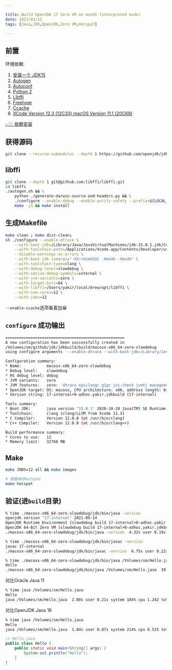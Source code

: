 ```yaml
---

title: Build OpenJDK 17 Zero VM on macOS (interpreted mode)
date: 2021/01/12
tags: [Java,JDK,OpenJDK,Zero VM,Hotspot]

---
```


## 前置

环境依赖:  

1. [安装一个 JDK15](http://www.oracle.com/technetwork/java/javase/downloads/index.html)
2. [Autogen](http://www.gnu.org/software/autogen)
2. [Autoconf](http://www.gnu.org/software/autoconf)
3. [Python 2](https://www.python.org/)
5. [Libffi](https://github.com/libffi/libffi)
6. [Freetype](https://www.freetype.org)
7. [Ccache](https://ccache.samba.org)
8. [XCode Version 12.3 (12C33) macOS Version 11.1 (20C69)](https://developer.apple.com/download/more/)

[👉🏼 依赖安装](https://github.com/yakirChen/macOS-libs/blob/master/build.md)

## 获得源码

```bash
git clone --recurse-submodules --depth 1 https://github.com/openjdk/jdk.git
```

## libffi
```bash
git clone --depth 1 git@github.com:libffi/libffi.git
cd libffi
./autogen.sh && \
    python ./generate-darwin-source-and-headers.py && \
    ./configure --enable-debug --enable-purify-safety --prefix=${LOCAL_DIR} && \
    make -j4 && make install  
```

## 生成Makefile
```bash
make clean ; make dist-clean;
sh ./configure --enable-dtrace \
    --with-boot-jdk=/Library/Java/JavaVirtualMachines/jdk-15.0.1.jdk/Contents/Home/ \
    --with-toolchain-path=/Applications/Xcode.app/Contents/Developer/usr/bin \
    --disable-warnings-as-errors \
    --with-boot-jdk-jvmargs="-XX:+UseG1GC -Xms4G -Xmx4G" \
    --with-toolchain-type=clang \
    --with-debug-level=slowdebug \
    --with-native-debug-symbols=internal \
    --with-jvm-variants=zero \
    --with-target-bits=64 \
    --with-libffi=/Users/yakir/local/brew/opt/libffi \
    --with-num-cores=12 \
    --with-jobs=12
```
`--enable-ccache`选项看着加😁

## `configure` 成功输出
```bash
====================================================
A new configuration has been successfully created in
/Volumes/sm/github/jdk/jdkbuild/build/macosx-x86_64-zero-slowdebug
using configure arguments '--enable-dtrace --with-boot-jdk=/Library/Java/JavaVirtualMachines/jdk-15.0.1.jdk/Contents/Home/ --with-toolchain-path=/Applications/Xcode.app/Contents/Developer/usr/bin --disable-warnings-as-errors --with-boot-jdk-jvmargs='-XX:+UseG1GC -Xms4G -Xmx4G' --with-toolchain-type=clang --with-debug-level=slowdebug --with-native-debug-symbols=internal --with-jvm-variants=zero --with-target-bits=64 --with-libffi=/Users/yakir/local/brew/opt/libffi --with-num-cores=4 --with-jobs=12'.

Configuration summary:
* Name:           macosx-x86_64-zero-slowdebug
* Debug level:    slowdebug
* HS debug level: debug
* JVM variants:   zero
* JVM features:   zero: 'dtrace epsilongc g1gc jni-check jvmti management nmt parallelgc serialgc services shenandoahgc vm-structs zero' 
* OpenJDK target: OS: macosx, CPU architecture: x86, address length: 64
* Version string: 17-internal+0-adhoc.yakir.jdkbuild (17-internal)

Tools summary:
* Boot JDK:       java version "15.0.1" 2020-10-20 Java(TM) SE Runtime Environment (build 15.0.1+9-18) Java HotSpot(TM) 64-Bit Server VM (build 15.0.1+9-18, mixed mode, sharing) (at /Library/Java/JavaVirtualMachines/jdk-15.0.1.jdk/Contents/Home)
* Toolchain:      clang (clang/LLVM from Xcode 12.3)
* C Compiler:     Version 12.0.0 (at /usr/bin/clang)
* C++ Compiler:   Version 12.0.0 (at /usr/bin/clang++)

Build performance summary:
* Cores to use:   12
* Memory limit:   32768 MB
```

## Make
```bash
make JOBS=12 all && make images

# 增量编译hotspot
make hotspot
```


## 验证(进`build`目录)

```bash
% time ./macosx-x86_64-zero-slowdebug/jdk/bin/java -version 
openjdk version "17-internal" 2021-09-14
OpenJDK Runtime Environment (slowdebug build 17-internal+0-adhoc.yakir.jdkbuild)
OpenJDK 64-Bit Zero VM (slowdebug build 17-internal+0-adhoc.yakir.jdkbuild, interpreted mode)
./macosx-x86_64-zero-slowdebug/jdk/bin/java -version  4.32s user 0.19s system 93% cpu 4.850 total
```

```bash
% time ./macosx-x86_64-zero-slowdebug/jdk/bin/javac -version 
javac 17-internal
./macosx-x86_64-zero-slowdebug/jdk/bin/javac -version  6.75s user 0.22s system 77% cpu 8.975 total
```

```bash
% time ./macosx-x86_64-zero-slowdebug/jdk/bin/java /Volumes/sm/Hello.java
Hello
./macosx-x86_64-zero-slowdebug/jdk/bin/java /Volumes/sm/Hello.java  39.56s user 1.85s system 47% cpu 1:27.48 total
```

对比Oracle Java 11
```bash
% time java /Volumes/sm/Hello.java
Hello
java /Volumes/sm/Hello.java  2.08s user 0.21s system 184% cpu 1.242 total
```

对比OpenJDK Java 16
```bash
% time java /Volumes/sm/Hello.java
Hello
java /Volumes/sm/Hello.java  1.04s user 0.07s system 214% cpu 0.515 total
```



```java
// Hello.java
public class Hello {
    public static void main(String[] args) {
        System.out.println("Hello");
    }
}
```
